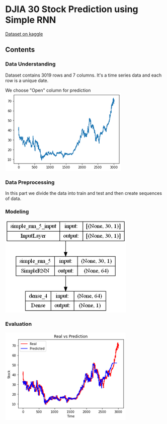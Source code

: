 # DJIA 30 Stock Prediction using Simple RNN
[Dataset on kaggle](https://www.kaggle.com/datasets/szrlee/stock-time-series-20050101-to-20171231)

## Contents
### Data Understanding
Dataset contains 3019 rows and 7 columns. It's a time series data and each row is a unique date.

We choose "Open" column for prediction
![p](sample/stock.png)

### Data Preprocessing
In this part we divide the data into train and test and then create sequences of data.

### Modeling
![p2](sample/model.png)

### Evaluation
![p3](sample/eval.png)
